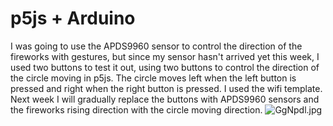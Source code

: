 # p5js + Arduino
I was going to use the APDS9960 sensor to control the direction of the fireworks with gestures, but since my sensor hasn't arrived yet this week, I used two buttons to test it out, using two buttons to control the direction of the circle moving in p5js. The circle moves left when the left button is pressed and right when the right button is pressed. I used the wifi template. Next week I will gradually replace the buttons with APDS9960 sensors and the fireworks rising direction with the circle moving direction.
![GgNpdl.jpg](https://imgpile.com/images/GgNpdl.jpg)
